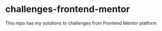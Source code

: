 # challenges-frontend-mentor
This repo has my solutions to challenges from Frontend Mentor platform
